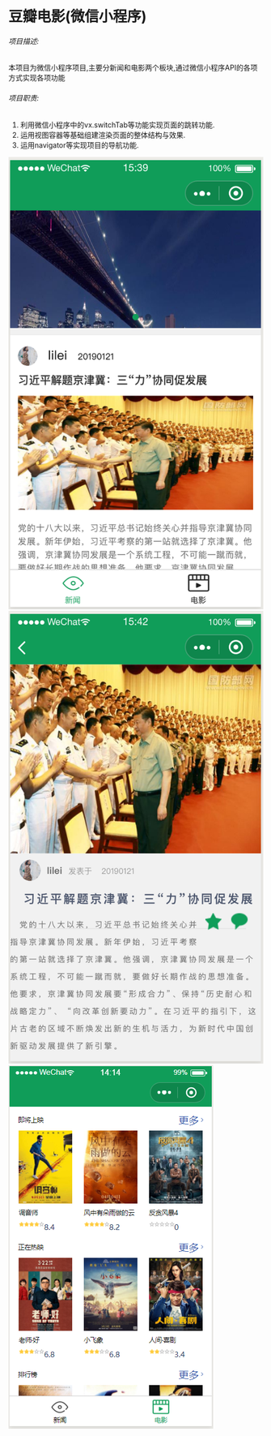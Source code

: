 # 豆瓣电影(微信小程序)

###### 项目描述:

本项目为微信小程序项目,主要分新闻和电影两个板块,通过微信小程序API的各项方式实现各项功能
​
###### 项目职责:

1. 利用微信小程序中的vx.switchTab等功能实现页面的跳转功能.
2. ​运用视图容器等基础组建渲染页面的整体结构与效果.
3. 运用navigator等实现项目的导航功能.

![douban](pic/1.png)
![douban](pic/2.png)
![douban](pic/3.png)